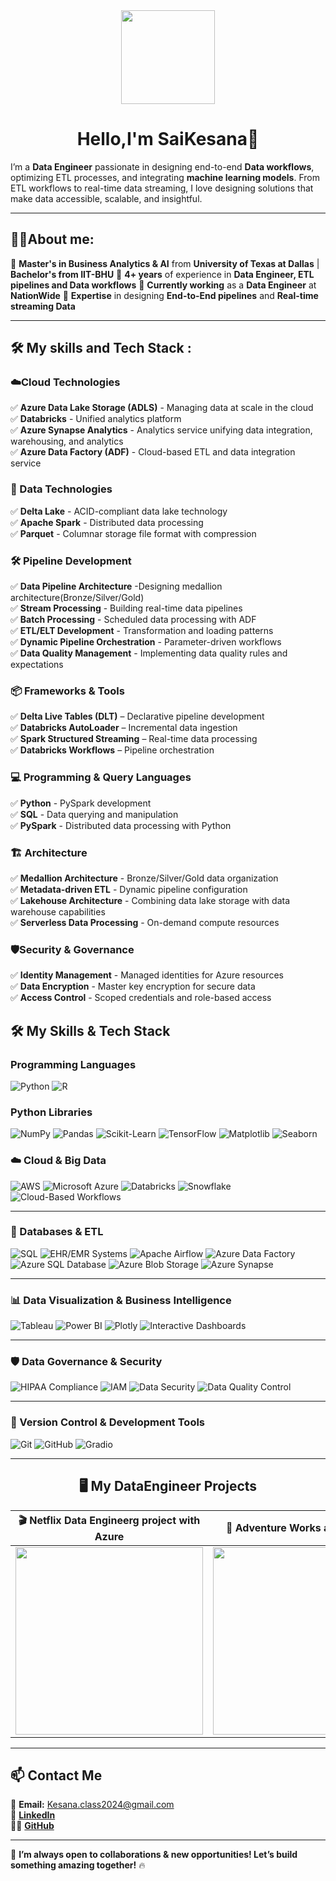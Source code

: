 <div align="center">
  <img height="150" src="https://media.licdn.com/dms/image/v2/D4D12AQE9fs-Wf9O9Uw/article-cover_image-shrink_600_2000/article-cover_image-shrink_600_2000/0/1683983298181?e=2147483647&v=beta&t=m9SSMugS3Z9-Bmw3vJWa3-RfwpZAwotLbGfuQcVpKBU"  />
</div>

<h1 align="center"> Hello,I'm SaiKesana👋</h1>

I’m a **Data Engineer** passionate in designing end-to-end **Data workflows**, optimizing ETL processes, and integrating **machine learning models**. From  ETL workflows to real-time data streaming, I love designing solutions that make data accessible, scalable, and insightful.

---

<h2 align="left">👨‍💻About me:</h2>

🔭 **Master's in Business Analytics & AI** from **University of Texas at Dallas** | **Bachelor's from IIT-BHU**
🔭 **4+ years** of experience in **Data Engineer, ETL pipelines  and Data workflows**
🔭 **Currently working** as a **Data Engineer** at **NationWide**
🔭 **Expertise** in designing **End-to-End pipelines** and **Real-time streaming Data**

---

<h2 align="left">🛠 My skills and Tech Stack :</h2>

### **☁️Cloud Technologies**
✅ **Azure Data Lake Storage (ADLS)** - Managing data at scale in the cloud  
✅ **Databricks** - Unified analytics platform    
✅ **Azure Synapse Analytics** - Analytics service unifying data integration, warehousing, and analytics   
✅ **Azure Data Factory (ADF)** - Cloud-based ETL and data integration service   

### **🚀 Data Technologies**
✅ **Delta Lake** - ACID-compliant data lake technology      
✅ **Apache Spark** - Distributed data processing       
✅ **Parquet** - Columnar storage file format with compression      

### **🛠️ Pipeline Development**
✅ **Data Pipeline Architecture** -Designing medallion architecture(Bronze/Silver/Gold)         
✅ **Stream Processing** - Building real-time data pipelines      
✅ **Batch Processing** - Scheduled data processing with ADF        
✅ **ETL/ELT Development** - Transformation and loading patterns      
✅ **Dynamic Pipeline Orchestration** - Parameter-driven workflows        
✅ **Data Quality Management** - Implementing data quality rules and expectations     

### **📦 Frameworks & Tools**
✅ **Delta Live Tables (DLT)** – Declarative pipeline development   
✅ **Databricks AutoLoader** – Incremental data ingestion  
✅ **Spark Structured Streaming** –  Real-time data processing    
✅ **Databricks Workflows** – Pipeline orchestration

### **💻 Programming & Query Languages**
✅ **Python** - PySpark development  
✅ **SQL** - Data querying and manipulation   
✅ **PySpark** - Distributed data processing with Python   

### **🏗️ Architecture**
✅ **Medallion Architecture** - Bronze/Silver/Gold data organization     
✅ **Metadata-driven ETL** - Dynamic pipeline configuration     
✅ **Lakehouse Architecture** - Combining data lake storage with data warehouse capabilities      
✅ **Serverless Data Processing** - On-demand compute resources     

### **🛡️Security & Governance**
✅ **Identity Management** - Managed identities for Azure resources   
✅ **Data Encryption** - Master key encryption for secure data      
✅ **Access Control** - Scoped credentials and role-based access       

## 🛠️ My Skills & Tech Stack

### **Programming Languages**
![Python](https://img.shields.io/badge/Python-3776AB?style=for-the-badge&logo=python&logoColor=white)
![R](https://img.shields.io/badge/R-276DC3?style=for-the-badge&logo=r&logoColor=white)

### **Python Libraries**
![NumPy](https://img.shields.io/badge/NumPy-013243?style=for-the-badge&logo=numpy&logoColor=white)
![Pandas](https://img.shields.io/badge/Pandas-150458?style=for-the-badge&logo=pandas&logoColor=white)
![Scikit-Learn](https://img.shields.io/badge/Scikit--Learn-F7931E?style=for-the-badge&logo=scikit-learn&logoColor=white)
![TensorFlow](https://img.shields.io/badge/TensorFlow-FF6F00?style=for-the-badge&logo=tensorflow&logoColor=white)
![Matplotlib](https://img.shields.io/badge/Matplotlib-11557C?style=for-the-badge&logo=matplotlib&logoColor=white)
![Seaborn](https://img.shields.io/badge/Seaborn-3776AB?style=for-the-badge&logo=python&logoColor=white)

### **☁️ Cloud & Big Data**
![AWS](https://img.shields.io/badge/Amazon_AWS-232F3E?style=for-the-badge&logo=amazon-aws&logoColor=white)
![Microsoft Azure](https://img.shields.io/badge/Microsoft_Azure-0078D4?style=for-the-badge&logo=microsoft-azure&logoColor=white)
![Databricks](https://img.shields.io/badge/Databricks-FF3621?style=for-the-badge&logo=databricks&logoColor=white)
![Snowflake](https://img.shields.io/badge/Snowflake-29B5E8?style=for-the-badge&logo=snowflake&logoColor=white)
![Cloud-Based Workflows](https://img.shields.io/badge/Cloud_Workflows-009688?style=for-the-badge&logo=cloud&logoColor=white)

---

### **💾 Databases & ETL**
![SQL](https://img.shields.io/badge/SQL-4479A1?style=for-the-badge&logo=postgresql&logoColor=white)
![EHR/EMR Systems](https://img.shields.io/badge/EHR_EMR_Systems-00695C?style=for-the-badge&logo=healthcare&logoColor=white)
![Apache Airflow](https://img.shields.io/badge/Apache_Airflow-017CEE?style=for-the-badge&logo=apacheairflow&logoColor=white)
![Azure Data Factory](https://img.shields.io/badge/Azure_Data_Factory-0089D6?style=for-the-badge&logo=microsoftazure&logoColor=white)
![Azure SQL Database](https://img.shields.io/badge/Azure%20SQL%20Database-CC2927?style=for-the-badge&logo=microsoft-sql-server&logoColor=white)
![Azure Blob Storage](https://img.shields.io/badge/Azure%20Blob%20Storage-0078D4?style=for-the-badge&logo=microsoft-azure&logoColor=white)
![Azure Synapse](https://img.shields.io/badge/Azure%20Synapse-0078D4?style=for-the-badge&logo=microsoft-azure&logoColor=white)

---

### **📊 Data Visualization & Business Intelligence**
![Tableau](https://img.shields.io/badge/Tableau-E97627?style=for-the-badge&logo=Tableau&logoColor=white)
![Power BI](https://img.shields.io/badge/PowerBI-F2C811?style=for-the-badge&logo=powerbi&logoColor=black)
![Plotly](https://img.shields.io/badge/Plotly-239120?style=for-the-badge&logo=plotly&logoColor=white)
![Interactive Dashboards](https://img.shields.io/badge/Interactive_Dashboards-7B1FA2?style=for-the-badge&logo=dashboard&logoColor=white)

---

### **🛡️ Data Governance & Security**
![HIPAA Compliance](https://img.shields.io/badge/HIPAA_Compliance-004D40?style=for-the-badge&logo=security&logoColor=white)
![IAM](https://img.shields.io/badge/Identity%20%26%20Access%20Management-008000?style=for-the-badge&logo=okta&logoColor=white)
![Data Security](https://img.shields.io/badge/Data%20Security-FF6F00?style=for-the-badge&logo=security&logoColor=white)
![Data Quality Control](https://img.shields.io/badge/Data_Quality_Control-2E7D32?style=for-the-badge&logo=dataquality&logoColor=white)

---

### **📝 Version Control & Development Tools**
![Git](https://img.shields.io/badge/Git-F05032?style=for-the-badge&logo=git&logoColor=white)
![GitHub](https://img.shields.io/badge/GitHub-181717?style=for-the-badge&logo=github&logoColor=white)
![Gradio](https://img.shields.io/badge/Gradio-FF6F00?style=for-the-badge&logo=gradio&logoColor=white)

---

<h2 align = "center"> 🖥 My DataEngineer Projects </h2>

| 🎬 Netflix Data Engineerg project with Azure | 🚀 Adventure Works and Power Bi |
| :-: | :-: |
| [<img height="300" src="https://i.pcmag.com/imagery/reviews/05cItXL96l4LE9n02WfDR0h-5.fit_lim.size_1050x591.v1582751026.png"/>](https://github.com/Saikesana31/Netflix.git) | [<img height="300" src="https://community.fabric.microsoft.com/t5/image/serverpage/image-id/880688iFB5A3FCB0B21CE78?v=v2"/>](https://github.com/Saikesana31/Adventure_Works_DE.git) |

---

## 📫 Contact Me  
📧 **Email:** [Kesana.class2024@gmail.com](mailto:Kesana.class2024@gmail.com)  
🔗 **[LinkedIn](www.linkedin.com/in/saikesana)**  
👨‍💻 **[GitHub](https://github.com/Saikesana31)**  

---

🚀 **I’m always open to collaborations & new opportunities! Let’s build something amazing together!** 🔥





